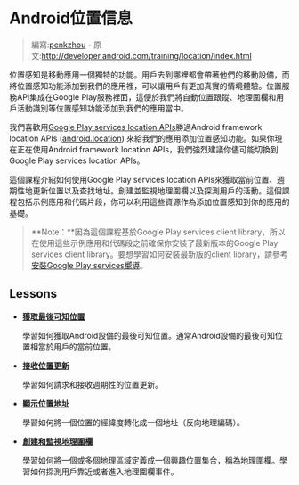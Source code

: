 # Android位置信息

> 編寫:[penkzhou](https://github.com/penkzhou) - 原文:<http://developer.android.com/training/location/index.html>

位置感知是移動應用一個獨特的功能。用戶去到哪裡都會帶著他們的移動設備，而將位置感知功能添加到我們的應用裡，可以讓用戶有更加真實的情境體驗。位置服務API集成在Google Play服務裡面，這便於我們將自動位置跟蹤、地理圍欄和用戶活動識別等位置感知功能添加到我們的應用當中。

我們喜歡用[Google Play services location APIs](http://developer.android.com/reference/com/google/android/gms/location/package-summary.html)勝過Android framework location APIs ([android.location](http://developer.android.com/reference/android/location/package-summary.html)) 來給我們的應用添加位置感知功能。如果你現在正在使用Android framework location APIs，我們強烈建議你儘可能切換到Google Play services location APIs。

這個課程介紹如何使用Google Play services location APIs來獲取當前位置、週期性地更新位置以及查找地址。創建並監視地理圍欄以及探測用戶的活動。這個課程包括示例應用和代碼片段，你可以利用這些資源作為添加位置感知到你的應用的基礎。

> **Note：**因為這個課程基於Google Play services client library，所以在使用這些示例應用和代碼段之前確保你安裝了最新版本的Google Play services client library。要想學習如何安裝最新版的client library，請參考[安裝Google Play services嚮導](http://developer.android.com/google/play-services/setup.html)。

## Lessons

* [**獲取最後可知位置**](retrieve-current.html)

    學習如何獲取Android設備的最後可知位置。通常Android設備的最後可知位置相當於用戶的當前位置。


* [**接收位置更新**](receive-location-updates.html)

    學習如何請求和接收週期性的位置更新。


* [**顯示位置地址**](display-address.html)

    學習如何將一個位置的經緯度轉化成一個地址（反向地理編碼）。


* [**創建和監視地理圍欄**](geofencing.html)

    學習如何將一個或多個地理區域定義成一個興趣位置集合，稱為地理圍欄。學習如何探測用戶靠近或者進入地理圍欄事件。
